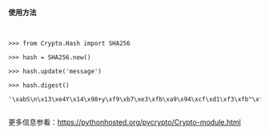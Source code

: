 #### 使用方法

<pre><code>

>>> from Crypto.Hash import SHA256 </br>
>>> hash = SHA256.new() </br>
>>> hash.update('message') </br>
>>> hash.digest() </br>
'\xabS\n\x13\xe4Y\x14\x98+y\xf9\xb7\xe3\xfb\xa9\x94\xcf\xd1\xf3\xfb"\xf7\x1c\xea\x1a\xfb\xf0+F\x0cm\x1d' </br>
</code></pre>

更多信息参看：https://pythonhosted.org/pycrypto/Crypto-module.html

